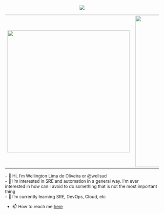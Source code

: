 <center>
  <img src="[link_da_imagem](https://drive.google.com/file/d/1CdNswHCa8cBNJG0fute4TecnOOdP7MKZ/view?usp=share_link)" >
<table>
    <tr>
        <td><img width="400px" align="left" src="https://github-readme-stats.vercel.app/api/top-langs/?username=wellsud&hide=html&layout=compact&theme=buefy" /></td>
        <td><img width="495px" align="left" src="https://github-readme-stats.vercel.app/api?username=wellsud&theme=buefy"/></td>
    </tr>   
</table>
</center>  
- 👋 Hi, I’m Wellington Lima de Oliveira or @wellsud </br>
- 👀 I’m interested in SRE and automation in a general way. I'm ever interested in how can I avoid to do something that is not the most important thing </br>
- 🌱 I’m currently learning SRE, DevOps, Cloud, etc </br>

- 📫 How to reach me [here](https://www.linkedin.com/in/wellington-oliveira-devops/)

<!---
wellsud/wellsud is a ✨ special ✨ repository because its `README.md` (this file) appears on your GitHub profile.
You can click the Preview link to take a look at your changes.
--->
